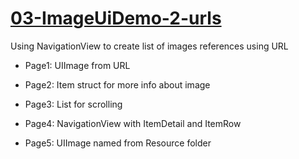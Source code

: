 # [03-ImageUiDemo-2-urls](https://github.com/mobilelabclass-itp/03-ImageUiDemo-2-urls)

Using NavigationView to create list of images references using URL

- Page1: UIImage from URL

- Page2: Item struct for more info about image

- Page3: List for scrolling

- Page4: NavigationView with ItemDetail and ItemRow

- Page5: UIImage named from Resource folder
